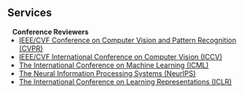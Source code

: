 ## Services

<h4 style="margin:0 10px 0;">Conference Reviewers</h4>

<ul style="margin:0 0 5px;">
  <li><a href="https://cvpr.thecvf.com/"><autocolor>IEEE/CVF Conference on Computer Vision and Pattern Recognition (CVPR)</autocolor></a></li>
  <li><a href="https://iccv.thecvf.com/"><autocolor>IEEE/CVF International Conference on Computer Vision (ICCV)</autocolor></a></li>
  <li><a href="https://icml.cc/"><autocolor>The International Conference on Machine Learning (ICML)</autocolor></a></li>
  <li><a href="https://neurips.cc/"><autocolor>The Neural Information Processing Systems (NeurIPS)</autocolor></a></li>
  <li><a href="https://iclr.cc/"><autocolor>The International Conference on Learning Representations (ICLR)</autocolor></a></li>
</ul>

<!-- <h4 style="margin:0 10px 0;">Journal Reviewers</h4>

<ul style="margin:0 0 20px;">
  <li><a href="https://www.computer.org/csdl/journal/tp"><autocolor>IEEE Transactions on Pattern Analysis and Machine Intelligence (TPAMI)</autocolor></a></li>
  <li><a href="https://www.springer.com/journal/11263"><autocolor>International Journal of Computer Vision (IJCV)</autocolor></a></li>
</ul> -->
